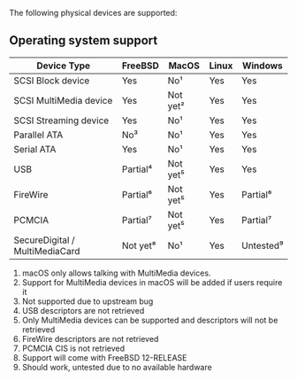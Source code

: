 The following physical devices are supported:

## Operating system support

| Device Type                    | FreeBSD  | MacOS    | Linux | Windows   |
|--------------------------------|----------|----------|-------|-----------|
| SCSI Block device              | Yes      | No¹      | Yes   | Yes       |
| SCSI MultiMedia device         | Yes      | Not yet² | Yes   | Yes       |
| SCSI Streaming device          | Yes      | No¹      | Yes   | Yes       |
| Parallel ATA                   | No³      | No¹      | Yes   | Yes       |
| Serial ATA                     | Yes      | No¹      | Yes   | Yes       |
| USB                            | Partial⁴ | Not yet⁵ | Yes   | Yes       |
| FireWire                       | Partial⁶ | Not yet⁵ | Yes   | Partial⁶  |
| PCMCIA                         | Partial⁷ | Not yet⁵ | Yes   | Partial⁷  |
| SecureDigital / MultiMediaCard | Not yet⁸ | No¹      | Yes   | Untested⁹ |

1. macOS only allows talking with MultiMedia devices.
2. Support for MultiMedia devices in macOS will be added if users require it
3. Not supported due to upstream bug
4. USB descriptors are not retrieved
5. Only MultiMedia devices can be supported and descriptors will not be retrieved
6. FireWire descriptors are not retrieved
7. PCMCIA CIS is not retrieved
8. Support will come with FreeBSD 12-RELEASE
9. Should work, untested due to no available hardware